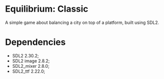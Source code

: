 # Equilibrium: Classic
A simple game about balancing a city on top of a platform, built using SDL2.

# Dependencies
- SDL2 2.30.2;
- SDL2 image 2.8.2;
- SDL2_mixer 2.8.0;
- SDL2_ttf 2.22.0;
